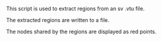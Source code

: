 
This script is used to extract regions from an sv .vtu file. 

The extracted regions are written to a file.

The nodes shared by the regions are displayed as red points.


